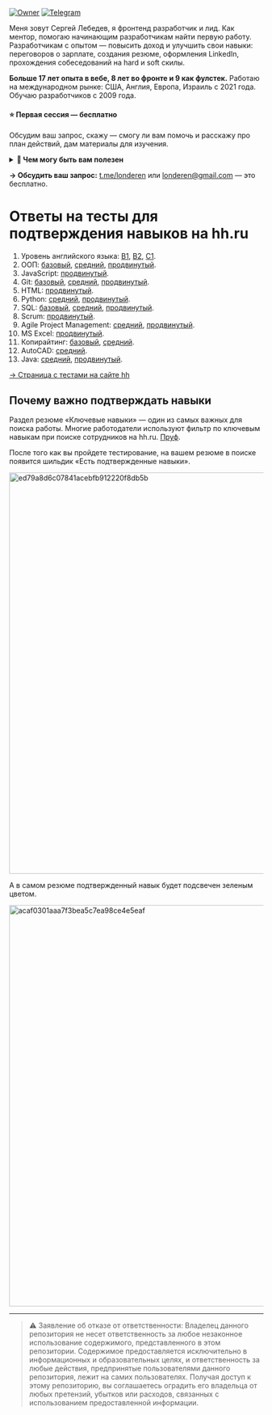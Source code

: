 [![Owner](https://img.shields.io/badge/owner-londeren-green)](https://github.com/londeren)
[![Telegram](https://badgen.net/badge/icon/telegram/cyan?icon=telegram&label)](https://t.me/just_solve_it)

Меня зовут Сергей Лебедев, я фронтенд разработчик и лид. Как ментор, помогаю начинающим разработчикам найти первую работу. Разработчикам с опытом — повысить доход и улучшить свои навыки: переговоров о зарплате, создания резюме, оформления LinkedIn, прохождения собеседований на hard и soft скилы.

**Больше 17 лет опыта в вебе, 8 лет во фронте и 9 как фулстек.** Работаю на международном рынке: США, Англия, Европа, Израиль с 2021 года. Обучаю разработчиков с 2009 года.

#### ⭐️ Первая сессия — бесплатно

Обсудим ваш запрос, скажу — смогу ли вам помочь и расскажу про план действий, дам материалы для изучения.

<details>
  <summary><strong>📌 Чем могу быть вам полезен</strong></summary>

<h4>1️⃣ Сильное резюме и сопроводительное — вас станут чаще звать на собесы</h4>

<p>Оценю ваш опыт и достижения, помогу структурировать и оформить резюме, оптимизировать его под конкретные вакансии. Помогу написать сопроводительные письма, чтобы привлечь внимание работодателей.</p>

<a href="https://teletype.in/@just_solve_it/strong-resume" target="_blank">Подробнее →</a>

<h4>2️⃣ Поиск лучшей работы, повышение грейда: Junior → Middle → Senior — больше денег и плюшек</h4>

<p>Почти наверняка вы уже можете получать больше денег с вашими текущими знаниями и опытом. Оценим вашу текущую ситуацию и опыт и разработаю для перехода на следующий уровень. Дам советы по поиску работы, улучшению резюме и сопроводительных писем, поддержу в переговорах о повышении.</p>

<a href="https://teletype.in/@just_solve_it/level-up" target="_blank">Подробнее →</a>


<h4>3️⃣ Успешные переговоры о зарплате (и на текущем месте тоже) — увеличу сумму или верну все деньги</h4>

<p>Разработаем стратегию переговоров, проведем ролевые игры для практики. Поддержу на всех этапах переговоров.</p>

<p><i>Если у меня не получится вам помочь — верну 100% предоплаты.</i></p>

<a href="https://teletype.in/@just_solve_it/negotiation" target="_blank">Подробнее →</a>

<h4>4️⃣ Собеседования и мок-интервью</h4>

<p>Подготовлю вас к техническим и поведенческим вопросам: будут только реальные вопросы с реальных собесов, попрактикуем live coding, дам советы по поведенческим вопросам. Проведу пробные интервью с детальным разбором и обратной связью, помогу улучшить ваши ответы.</p>

<p><i>Я регулярно прохожу собесы, в основном на западном рынке, чтобы всегда быть в курсе актуальных требований и предложений на рынке.</i></p>

<a href="https://teletype.in/@just_solve_it/interview" target="_blank">Подробнее →</a>

</details>

**→ Обсудить ваш запрос:** [t.me/londeren](https://t.me/londeren) или [londeren@gmail.com](mailto:londeren@gmail.com) — это бесплатно.

# Ответы на тесты для подтверждения навыков на hh.ru

1. Уровень английского языка: [B1](english/b1.md), [B2](english/b2.md), [C1](english/c1.md).
2. ООП: [базовый](oop/basic.md), [средний](oop/intermediate.md), [продвинутый](oop/advanced.md).
3. JavaScript: [продвинутый](javascript/advanced.md).
4. Git: [базовый](git/basic.md), [средний](git/intermediate.md), [продвинутый](git/advanced.md).
5. HTML: [продвинутый](html/advanced.md).
6. Python: [средний](python/intermediate.md), [продвинутый](python/advanced.md).
7. SQL: [базовый](sql/basic.md), [средний](sql/intermediate.md), [продвинутый](sql/advanced.md).
8. Scrum: [продвинутый](scrum/advanced.md).
9. Agile Project Management: [средний](agile-project-management/intermediate.md), [продвинутый](agile-project-management/advanced.md).
10. MS Excel: [продвинутый](ms-excel/advanced.md).
11. Копирайтинг: [базовый](copywriting/basic.md), [средний](copywriting/intermediate.md).
12. AutoCAD: [средний](autocad/intermediate.md).
13. Java: [средний](java/intermediate.md), [продвинутый](java/advanced.md).

[→ Страница с тестами на сайте hh](https://hh.ru/applicant/skill_verifications/methods)

## Почему важно подтверждать навыки

Раздел резюме «Ключевые навыки» — один из самых важных для поиска работы. Многие работодатели используют фильтр по ключевым навыкам при поиске сотрудников на hh.ru. [Пруф](https://feedback.hh.ru/knowledge-base/article/7110).

После того как вы пройдете тестирование, на вашем резюме в поиске появится шильдик «Есть подтвержденные навыки».

<img width="794" alt="ed79a8d6c07841acebfb912220f8db5b" src="https://github.com/user-attachments/assets/5c817e99-4049-4fe5-9d7b-f17ffcd42a98">

А в самом резюме подтвержденный навык будет подсвечен зеленым цветом.

<img width="794" alt="acaf0301aaa7f3bea5c7ea98ce4e5eaf" src="https://github.com/user-attachments/assets/2c7db6e4-975c-45f0-85d1-2e394d46cf4b">

---

> ⚠️ Заявление об отказе от ответственности: Владелец данного репозитория не несет ответственность за любое незаконное использование содержимого, представленного в этом репозитории. Содержимое предоставляется исключительно в информационных и образовательных целях, и ответственность за любые действия, предпринятые пользователями данного репозитория, лежит на самих пользователях. Получая доступ к этому репозиторию, вы соглашаетесь оградить его владельца от любых претензий, убытков или расходов, связанных с использованием предоставленной информации.
